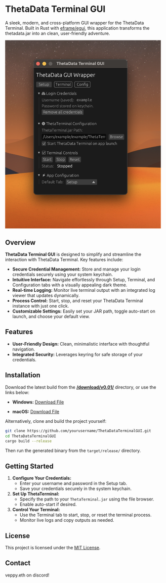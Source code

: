 # ThetaData Terminal GUI

A sleek, modern, and cross-platform GUI wrapper for the ThetaData Terminal. Built in Rust with [eframe/egui](https://github.com/emilk/egui), this application transforms the thetadata.jar into an clean, user-friendly adventure.


![App view](resources/preview.png)

## Overview

**ThetaData Terminal GUI** is designed to simplify and streamline the interaction with ThetaData Terminal. Key features include:
- **Secure Credential Management:** Store and manage your login credentials securely using your system keychain.
- **Intuitive Interface:** Navigate effortlessly through Setup, Terminal, and Configuration tabs with a visually appealing dark theme.
- **Real-time Logging:** Monitor live terminal output with an integrated log viewer that updates dynamically.
- **Process Control:** Start, stop, and reset your ThetaData Terminal instance with just one click.
- **Customizable Settings:** Easily set your JAR path, toggle auto-start on launch, and choose your default view.

## Features

- **User-Friendly Design:** Clean, minimalistic interface with thoughtful navigation.
- **Integrated Security:** Leverages keyring for safe storage of your credentials.

## Installation

Download the latest build from the [**/download/v0.01/**](./download/v0.1/) directory, or use the links below:
- **Windows:** [Download File](./download/v0.1/ThetaDataTerminalGUI_Installer.exe)

- **macOS:** [Download File](./download/v0.1/MAC_ThetaData_Terminal_GUI.zip)

Alternatively, clone and build the project yourself:

```bash
git clone https://github.com/yourusername/ThetaDataTerminalGUI.git
cd ThetaDataTerminalGUI
cargo build --release
```

Then run the generated binary from the `target/release/` directory.

## Getting Started

1. **Configure Your Credentials:**
   - Enter your username and password in the Setup tab.
   - Save your credentials securely in the system keychain.
2. **Set Up ThetaTerminal:**
   - Specify the path to your `ThetaTerminal.jar` using the file browser.
   - Enable auto-start if desired.
3. **Control Your Terminal:**
   - Use the Terminal tab to start, stop, or reset the terminal process.
   - Monitor live logs and copy outputs as needed.

## License

This project is licensed under the [MIT License](LICENSE).

## Contact

veppy.eth on discord!

